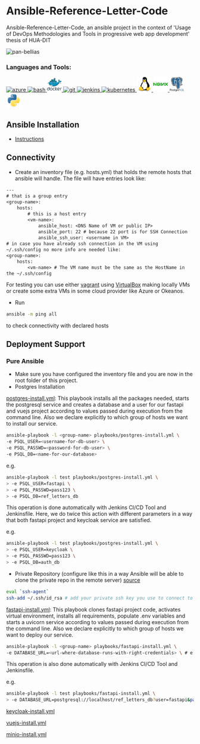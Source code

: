 # Ansible-Reference-Letter-Code
Ansible-Reference-Letter-Code, an ansible project in the context of 'Usage of DevOps Methodologies and Tools in progressive web app development' thesis of HUA-DIT

<p align="left"> <img src="https://komarev.com/ghpvc/?username=pan-bellias&label=Profile%20views&color=0e75b6&style=flat" alt="pan-bellias" /> </p>

<h3 align="left">Languages and Tools:</h3>
<p align="left"> <a href="https://azure.microsoft.com/en-in/" target="_blank"> <img src="https://www.vectorlogo.zone/logos/microsoft_azure/microsoft_azure-icon.svg" alt="azure" width="40" height="40"/> </a> <a href="https://www.gnu.org/software/bash/" target="_blank"> <img src="https://www.vectorlogo.zone/logos/gnu_bash/gnu_bash-icon.svg" alt="bash" width="40" height="40"/> </a>
<a href="https://www.docker.com/" target="_blank"> <img src="https://raw.githubusercontent.com/devicons/devicon/master/icons/docker/docker-original-wordmark.svg" alt="docker" width="40" height="40"/> </a>
<a href="https://git-scm.com/" target="_blank"> <img src="https://www.vectorlogo.zone/logos/git-scm/git-scm-icon.svg" alt="git" width="40" height="40"/> </a> <a href="https://www.jenkins.io" target="_blank"> <img src="https://www.vectorlogo.zone/logos/jenkins/jenkins-icon.svg" alt="jenkins" width="40" height="40"/> </a> <a href="https://kubernetes.io" target="_blank"> <img src="https://www.vectorlogo.zone/logos/kubernetes/kubernetes-icon.svg" alt="kubernetes" width="40" height="40"/> </a> <a href="https://www.linux.org/" target="_blank"> <img src="https://raw.githubusercontent.com/devicons/devicon/master/icons/linux/linux-original.svg" alt="linux" width="40" height="40"/> </a> <a href="https://www.nginx.com" target="_blank"> <img src="https://raw.githubusercontent.com/devicons/devicon/master/icons/nginx/nginx-original.svg" alt="nginx" width="40" height="40"/> </a> <a href="https://www.postgresql.org" target="_blank"> <img src="https://raw.githubusercontent.com/devicons/devicon/master/icons/postgresql/postgresql-original-wordmark.svg" alt="postgresql" width="40" height="40"/> </a> <a href="https://www.python.org" target="_blank"> <img src="https://raw.githubusercontent.com/devicons/devicon/master/icons/python/python-original.svg" alt="python" width="40" height="40"/> </a> </p>

## Ansible Installation
* [Instructions](https://docs.ansible.com/ansible/latest/installation_guide/intro_installation.html#installing-ansible-on-ubuntu)

## Connectivity

* Create an inventory file (e.g. hosts.yml) that holds the remote hosts that ansible will handle. The file will have entries look like:
```nano
---
# that is a group entry
<group-name>:
    hosts:
        # this is a host entry
        <vm-name>:
            ansible_host: <DNS Name of VM or public IP>
            ansible_port: 22 # because 22 port is for SSH Connection
            ansible_ssh_user: <username in VM>
# in case you have already ssh connection in the VM using ~/.ssh/config no more info are needed like:
<group-name>:
    hosts:
        <vm-name> # The VM name must be the same as the HostName in the ~/.ssh/config
```
For testing you can use either [vagrant](https://www.vagrantup.com/) using [VirtualBox](https://www.virtualbox.org/) making locally VMs or create some extra VMs in some cloud provider like Azure or Okeanos.

* Run
```bash
ansible -m ping all
```
to check connectivity with declared hosts

## Deployment Support

### Pure Ansible
* Make sure you have configured the inventory file and you are now in the root folder of this project.
* Postgres Installation

[postgres-install.yml](playbooks/postgres-install.yml): This playbook installs all the packages needed, starts the postgresql service and creates a database and a user for our fastapi and vuejs project according to values passed during execution from the command line. Also we declare explicitly to which group of hosts we want to install our service. 
```bash
ansible-playbook -l <group-name> playbooks/postgres-install.yml \
-e PSQL_USER=<username-for-db-user> \
-e PSQL_PASSWD=<password-for-db-user> \
-e PSQL_DB=<name-for-our-database>
```

e.g.
```bash
ansible-playbook -l test playbooks/postgres-install.yml \
> -e PSQL_USER=fastapi \
> -e PSQL_PASSWD=pass123 \
> -e PSQL_DB=ref_letters_db
```

This operation is done automatically with Jenkins CI/CD Tool and Jenkinsfile.
Here, we do twice this action with different parameters in a way that both fastapi project and keycloak service are satisfied.

e.g.
```bash
ansible-playbook -l test playbooks/postgres-install.yml \
> -e PSQL_USER=keycloak \
> -e PSQL_PASSWD=pass123 \
> -e PSQL_DB=auth_db
```

* Private Repository (configure like this in a way Ansible will be able to clone the private repo in the remote server)
[source](https://ntlx.org/de/2018/07/use-ansible-to-clone-update-private-git-repositories-via-ssh.html)
```bash
eval `ssh-agent`
ssh-add ~/.ssh/id_rsa # add your private ssh key you use to connect to github to ssh-agent
```

[fastapi-install.yml](playbooks/fastapi-install.yml): This playbook clones fastapi project code, activates virtual environment, installs all requirements, populate .env variables and starts a uvicorn service according to values passed during execution from the command line. Also we declare explicitly to which group of hosts we want to deploy our service.
```bash
ansible-playbook -l <group-name> playbooks/fastapi-install.yml \
-e DATABASE_URL=<url-where-database-runs-with-right-credentials> \ # e.g. postgresql://testuser:pass1234@localhost/demo_db
```
This operation is also done automatically with Jenkins CI/CD Tool and Jenkinsfile.

e.g.
```bash
ansible-playbook -l test playbooks/fastapi-install.yml \
> -e DATABASE_URL=postgresql://localhost/ref_letters_db?user=fastapi&password=pass123
```

[keycloak-install.yml](playbooks/keycloak-install.yml)

[vuejs-install.yml](playbooks/vuejs-install.yml)

[minio-install.yml](playbooks/minio-install.yml)